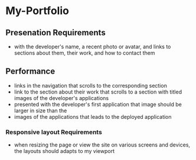 # My-Portfolio

## Presenation Requirements
* with the developer's name, a recent photo or avatar, and links to sections about them, their work, and how to contact them

## Performance
* links in the navigation that scrolls to the corresponding section
* link to the section about their work that scrolls to a section with titled images of the developer's applications
* presented with the developer's first application
that image should be larger in size than the 
*  images of the applications that leads to the deployed application

### Responsive layout Requirements
* when resizing the page or view the site on various screens and devices, the layouts should adapts to my viewport